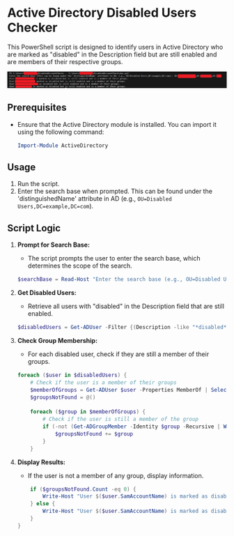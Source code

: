 # Active Directory Disabled Users Checker

This PowerShell script is designed to identify users in Active Directory who are marked as "disabled" in the Description field but are still enabled and are members of their respective groups.

![Demo](https://github.com/Destroyer7s/DisabledAccountCheck/blob/main/demo.png)

## Prerequisites

- Ensure that the Active Directory module is installed. You can import it using the following command:

    ```powershell
    Import-Module ActiveDirectory
    ```

## Usage

1. Run the script.
2. Enter the search base when prompted. This can be found under the 'distinguishedName' attribute in AD (e.g., `OU=Disabled Users,DC=example,DC=com`).

## Script Logic

1. **Prompt for Search Base:**
   - The script prompts the user to enter the search base, which determines the scope of the search.

    ```powershell
    $searchBase = Read-Host "Enter the search base (e.g., OU=Disabled Users,DC=example,DC=com):"
    ```

2. **Get Disabled Users:**
   - Retrieve all users with "disabled" in the Description field that are still enabled.

    ```powershell
    $disabledUsers = Get-ADUser -Filter {(Description -like "*disabled*") -and (Enabled -eq $true)} -SearchBase $searchBase -Properties Description, MemberOf
    ```

3. **Check Group Membership:**
   - For each disabled user, check if they are still a member of their groups.

    ```powershell
    foreach ($user in $disabledUsers) {
        # Check if the user is a member of their groups
        $memberOfGroups = Get-ADUser $user -Properties MemberOf | Select-Object -ExpandProperty MemberOf
        $groupsNotFound = @()
        
        foreach ($group in $memberOfGroups) {
            # Check if the user is still a member of the group
            if (-not (Get-ADGroupMember -Identity $group -Recursive | Where-Object { $_.SamAccountName -eq $user.SamAccountName })) {
                $groupsNotFound += $group
            }
        }
    ```

4. **Display Results:**
   - If the user is not a member of any group, display information.

    ```powershell
        if ($groupsNotFound.Count -eq 0) {
            Write-Host "User $($user.SamAccountName) is marked as disabled but is still enabled and is a member of their groups."
        } else {
            Write-Host "User $($user.SamAccountName) is marked as disabled but is still enabled. Groups not found: $($groupsNotFound -join ', ')"
        }
    }
    ```
